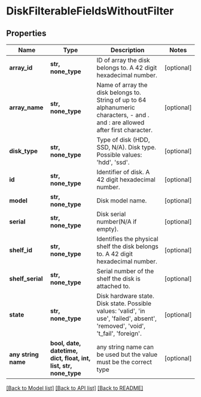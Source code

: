 # DiskFilterableFieldsWithoutFilter


## Properties
Name | Type | Description | Notes
------------ | ------------- | ------------- | -------------
**array_id** | **str, none_type** | ID of array the disk belongs to. A 42 digit hexadecimal number. | [optional] 
**array_name** | **str, none_type** | Name of array the disk belongs to. String of up to 64 alphanumeric characters, - and . and : are allowed after first character. | [optional] 
**disk_type** | **str, none_type** | Type of disk (HDD, SSD, N/A). Disk type. Possible values: &#39;hdd&#39;, &#39;ssd&#39;. | [optional] 
**id** | **str, none_type** | Identifier of disk. A 42 digit hexadecimal number. | [optional] 
**model** | **str, none_type** | Disk model name. | [optional] 
**serial** | **str, none_type** | Disk serial number(N/A if empty). | [optional] 
**shelf_id** | **str, none_type** | Identifies the physical shelf the disk belongs to. A 42 digit hexadecimal number. | [optional] 
**shelf_serial** | **str, none_type** | Serial number of the shelf the disk is attached to. | [optional] 
**state** | **str, none_type** | Disk hardware state. Disk state. Possible values: &#39;valid&#39;, &#39;in use&#39;, &#39;failed&#39;, absent&#39;, &#39;removed&#39;, &#39;void&#39;, &#39;t_fail&#39;, &#39;foreign&#39;. | [optional] 
**any string name** | **bool, date, datetime, dict, float, int, list, str, none_type** | any string name can be used but the value must be the correct type | [optional]

[[Back to Model list]](../README.md#documentation-for-models) [[Back to API list]](../README.md#documentation-for-api-endpoints) [[Back to README]](../README.md)


